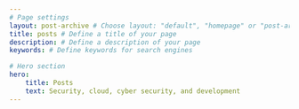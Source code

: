 ```yaml
---
# Page settings
layout: post-archive # Choose layout: "default", "homepage" or "post-archive"
title: posts # Define a title of your page
description: # Define a description of your page
keywords: # Define keywords for search engines

# Hero section
hero:
    title: Posts
    text: Security, cloud, cyber security, and development
---
```

